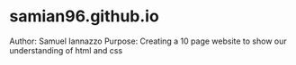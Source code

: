 # samian96.github.io
Author: Samuel Iannazzo
Purpose: Creating a 10 page website to show our understanding of html and css 
